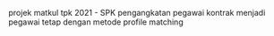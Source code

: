 projek matkul tpk 2021 - SPK pengangkatan pegawai kontrak menjadi pegawai tetap dengan metode profile matching
